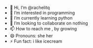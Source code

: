 - 👋 Hi, I’m @rachelitq
- 👀 I’m interested in programming
- 🌱 I’m currently learning python
- 💞️ I’m looking to collaborate on nothing
- 📫 How to reach me , by growing
- 😄 Pronouns: she her
- ⚡ Fun fact: i like icecream

<!---
rachelitq/rachelitq is a ✨ special ✨ repository because its `README.md` (this file) appears on your GitHub profile.
You can click the Preview link to take a look at your changes.
--->
